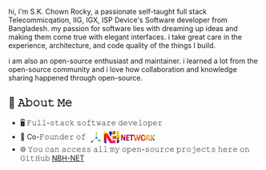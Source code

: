 hi, i'm S.K. Chown Rocky, a passionate self-taught full stack Telecommicqation, IIG, IGX, ISP  Device's Software developer  from Bangladesh. 
my passion for software lies with dreaming up ideas and making them come true with elegant interfaces. 
i take great care in the experience, architecture, and code quality of the things I build.


i am also an open-source enthusiast and maintainer. i learned a lot from the open-source community and i love how collaboration and knowledge sharing happened through open-source.

## :book: 𝙰𝚋𝚘𝚞𝚝 𝙼𝚎
- 🖥 𝙵𝚞𝚕𝚕-𝚜𝚝𝚊𝚌𝚔 𝚜𝚘𝚏𝚝𝚠𝚊𝚛𝚎 𝚍𝚎𝚟𝚎𝚕𝚘𝚙𝚎𝚛
- 💼 Co-𝙵𝚘𝚞𝚗𝚍𝚎𝚛 𝚘𝚏 [<img src="https://raw.githubusercontent.com/nbh-network/NBH-Network/main/Github%3D-logo.jpg" height="30em" align="center" alt="NBH NETWORK" title="EdgePrim"/>](http://nbhnetbd.com) 
- 🌐 𝚈𝚘𝚞 𝚌𝚊𝚗 𝚊𝚌𝚌𝚎𝚜𝚜 𝚊𝚕𝚕 𝚖𝚢 𝚘𝚙𝚎𝚗-𝚜𝚘𝚞𝚛𝚌𝚎 𝚙𝚛𝚘𝚓𝚎𝚌𝚝𝚜 𝚑𝚎𝚛𝚎 𝚘𝚗 𝙶𝚒𝚝𝙷𝚞𝚋  [NBH-NET](https://github.com/nbh-network)
